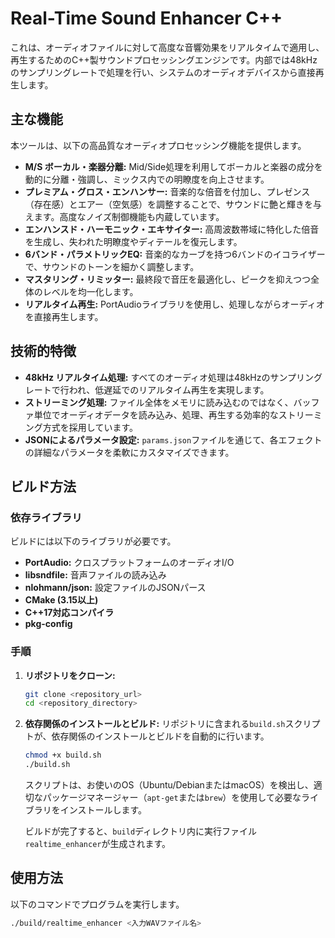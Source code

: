 # Real-Time Sound Enhancer C++

これは、オーディオファイルに対して高度な音響効果をリアルタイムで適用し、再生するためのC++製サウンドプロセッシングエンジンです。内部では48kHzのサンプリングレートで処理を行い、システムのオーディオデバイスから直接再生します。

## 主な機能

本ツールは、以下の高品質なオーディオプロセッシング機能を提供します。

- **M/S ボーカル・楽器分離:** Mid/Side処理を利用してボーカルと楽器の成分を動的に分離・強調し、ミックス内での明瞭度を向上させます。
- **プレミアム・グロス・エンハンサー:** 音楽的な倍音を付加し、プレゼンス（存在感）とエアー（空気感）を調整することで、サウンドに艶と輝きを与えます。高度なノイズ制御機能も内蔵しています。
- **エンハンスド・ハーモニック・エキサイター:** 高周波数帯域に特化した倍音を生成し、失われた明瞭度やディテールを復元します。
- **6バンド・パラメトリックEQ:** 音楽的なカーブを持つ6バンドのイコライザーで、サウンドのトーンを細かく調整します。
- **マスタリング・リミッター:** 最終段で音圧を最適化し、ピークを抑えつつ全体のレベルを均一化します。
- **リアルタイム再生:** PortAudioライブラリを使用し、処理しながらオーディオを直接再生します。

## 技術的特徴

- **48kHz リアルタイム処理:** すべてのオーディオ処理は48kHzのサンプリングレートで行われ、低遅延でのリアルタイム再生を実現します。
- **ストリーミング処理:** ファイル全体をメモリに読み込むのではなく、バッファ単位でオーディオデータを読み込み、処理、再生する効率的なストリーミング方式を採用しています。
- **JSONによるパラメータ設定:** `params.json`ファイルを通じて、各エフェクトの詳細なパラメータを柔軟にカスタマイズできます。

## ビルド方法

### 依存ライブラリ

ビルドには以下のライブラリが必要です。

- **PortAudio:** クロスプラットフォームのオーディオI/O
- **libsndfile:** 音声ファイルの読み込み
- **nlohmann/json:** 設定ファイルのJSONパース
- **CMake (3.15以上)**
- **C++17対応コンパイラ**
- **pkg-config**

### 手順

1.  **リポジトリをクローン:**
    ```bash
    git clone <repository_url>
    cd <repository_directory>
    ```

2.  **依存関係のインストールとビルド:**
    リポジトリに含まれる`build.sh`スクリプトが、依存関係のインストールとビルドを自動的に行います。

    ```bash
    chmod +x build.sh
    ./build.sh
    ```
    スクリプトは、お使いのOS（Ubuntu/DebianまたはmacOS）を検出し、適切なパッケージマネージャー（`apt-get`または`brew`）を使用して必要なライブラリをインストールします。

    ビルドが完了すると、`build`ディレクトリ内に実行ファイル`realtime_enhancer`が生成されます。

## 使用方法

以下のコマンドでプログラムを実行します。

```bash
./build/realtime_enhancer <入力WAVファイル名>